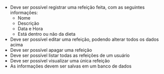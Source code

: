* Deve ser possível registrar uma refeição feita, com as seguintes informações:
  * Nome
  * Descrição
  * Data e Hora
  * Está dentro ou não da dieta
* Deve ser possível editar uma refeição, podendo alterar todos os dados acima
* Deve ser possível apagar uma refeição
* Deve ser possível listar todas as refeições de um usuário
* Deve ser possível visualizar uma única refeição
* As informações devem ser salvas em um banco de dados

